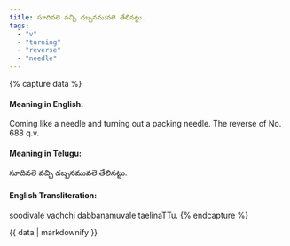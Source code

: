 ```yaml
---
title: సూదివలె వచ్చి దబ్బనమువలె తేలినట్టు.
tags:
  - "v"
  - "turning"
  - "reverse"
  - "needle"
---
```


{% capture data %}
#### Meaning in English:
Coming like a needle and turning out a packing needle.
The reverse of No. 688 q.v.

#### Meaning in Telugu:
సూదివలె వచ్చి దబ్బనమువలె తేలినట్టు.

#### English Transliteration:
soodivale vachchi dabbanamuvale taelinaTTu.
{% endcapture %}

<div class="notice">{{ data | markdownify }}</div>

